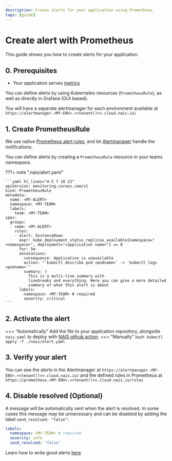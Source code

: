 ```yaml
---
description: Create alerts for your application using Prometheus.
tags: [guide]
---
```

# Create alert with Prometheus

This guide shows you how to create alerts for your application.

## 0. Prerequisites

- Your application serves [metrics](../metrics/expose.md)

You can define alerts by using Kubernetes resources (`PrometheusRule`), as well as directly in Grafana (GUI based).

You will have a separate alertmanager for each environment available at `https://alertmanager.<MY-ENV>.<<tenant()>>.cloud.nais.io/`

## 1. Create PrometheusRule

We use native [Prometheus alert rules](https://prometheus.io/docs/prometheus/latest/configuration/alerting_rules/), and let [Alertmanager](https://prometheus.io/docs/alerting/latest/alertmanager/) handle the notifications.

You can define alerts by creating a `PrometheusRule` resource in your teams namespace.

???+ note ".nais/alert.yaml"

    ```yaml hl_lines="4-5 7 10 23"
    apiVersion: monitoring.coreos.com/v1
    kind: PrometheusRule
    metadata:
      name: <MY-ALERT>
      namespace: <MY-TEAM>
      labels:
        team: <MY-TEAM>
    spec:
      groups:
      - name: <MY-ALERT>
        rules:
        - alert: InstanceDown
          expr: kube_deployment_status_replicas_available{namespace="<namespace>", deployment="<application name>"} == 0
          for: 5m
          annotations:
            consequence: Application is unavailable
            action: "`kubectl describe pod <podname>` -> `kubectl logs <podname>`"
            summary: |-
              This is a multi-line summary with
              linebreaks and everything. Here you can give a more detailed
              summary of what this alert is about
          labels:
            namespace: <MY-TEAM> # required
            severity: critical
    ```

## 2. Activate the alert
=== "Automatically"
    Add the file to your application repository, alongside `nais.yaml` to deploy with [NAIS github action](../../github-action.md).
=== "Manually"
    ```bash
    kubectl apply -f ./nais/alert.yaml
    ```

## 3. Verify your alert
You can see the alerts in the Alertmanager at `https://alertmanager.<MY-ENV>.<<tenant()>>.cloud.nais.io/` and the defined rules in Prometheus at `https://prometheus.<MY-ENV>.<<tenant()>>.cloud.nais.io/rules`

## 4. Disable resolved (Optional)

A message will be automatically sent when the alert is resolved. In some cases this message may be unnecessary and can be disabled by adding the label `send_resolved: "false"`:

```yaml
labels:
  namespace: <MY-TEAM> # required
  severity: info
  send_resolved: "false"
```

Learn how to write good alerts [here](../../../explanation/observability/alerting.md)
